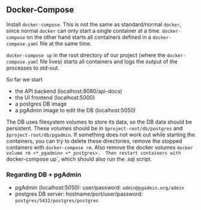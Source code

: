 ## Docker-Compose
Install `docker-compose`. This is not the same as standard/normal `docker`, since normal 
`docker` can only start a single container at a time. `docker-compose` on the other hand 
starts all containers defined in a `docker-compose.yaml` file at the same time. 

`docker-compose up` in the root directory of our project (where the `docker-compose.yaml` file lives) 
starts all containers and logs the output of the processes to std-out.

So far we start 
+ the API backend (localhost:8080/api-docs)
+ the UI frontend (localhost:5000)
+ a postgres DB image 
+ a pgAdmin image to edit the DB (localhost:5050)

The DB uses filesystem volumes to store its data, so the DB data should be persistent. 
These volumes should be in `$project-root/db/postgres` and `$project-root/db/pgadmin`. 
If something does not work out while starting the containers, you can try to delete these 
directories, remove the stopped containers with `docker-compose rm`. 
Also remove the docker volumes `docker volume rm <*_pgadmin> <*_postgres>. 
Then restart containers with `docker-compose up`, which should also run the .sql script.

### Regarding DB + pgAdmin
+ pgAdmin (localhost:5050): user/password: `admin@pgadmin.org/admin`
+ postgres DB server: hostname/port/user/password: `postgres/5432/postgres/postgres`
